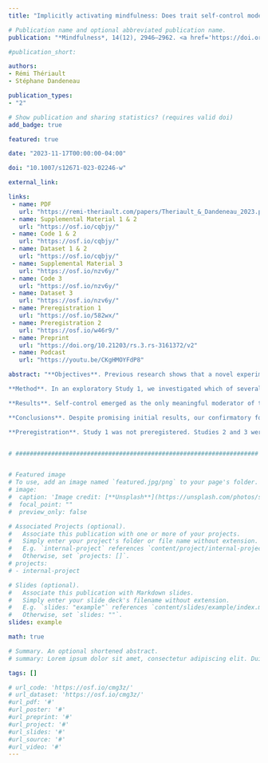 ```yaml
---
title: "Implicitly activating mindfulness: Does trait self‑control moderate its effect on aggressive behaviour?"

# Publication name and optional abbreviated publication name.
publication: "*Mindfulness*, 14(12), 2946–2962. <a href='https://doi.org/10.1007/s12671-023-02246-w' target='_blank' rel='noopener noreferrer'>doi.org/10.1007/s12671-023-02246-w</a>"

#publication_short: 

authors:
- Rémi Thériault
- Stéphane Dandeneau

publication_types:
- "2"

# Show publication and sharing statistics? (requires valid doi)
add_badge: true

featured: true

date: "2023-11-17T00:00:00-04:00"

doi: "10.1007/s12671-023-02246-w"

external_link: 

links: 
 - name: PDF
   url: "https://remi-theriault.com/papers/Theriault_&_Dandeneau_2023.pdf"
 - name: Supplemental Material 1 & 2
   url: "https://osf.io/cqbjy/"
 - name: Code 1 & 2
   url: "https://osf.io/cqbjy/"
 - name: Dataset 1 & 2
   url: "https://osf.io/cqbjy/"
 - name: Supplemental Material 3
   url: "https://osf.io/nzv6y/"
 - name: Code 3
   url: "https://osf.io/nzv6y/"
 - name: Dataset 3
   url: "https://osf.io/nzv6y/"
 - name: Preregistration 1
   url: "https://osf.io/582wx/"
 - name: Preregistration 2
   url: "https://osf.io/w46r9/"
 - name: Preprint
   url: "https://doi.org/10.21203/rs.3.rs-3161372/v2"
 - name: Podcast
   url: "https://youtu.be/CKgHMOYFdP8"

abstract: "**Objectives**. Previous research shows that a novel experimental paradigm consisting of implicitly activating (“priming”) concepts associated with mindfulness through a scrambled sentence task yields positive social effects on cognition and affect. Yet, the effects of this paradigm on social behaviour warrant further investigation. As several studies link mindfulness to lower aggression, aggression represents a promising candidate to investigate within the current paradigm. Furthermore, research has demonstrated that personality traits—such as trait mindfulness—moderate the effect of the mindfulness prime, highlighting the importance of identifying potential moderators.

**Method**. In an exploratory Study 1, we investigated which of several personality variables most meaningfully related to the priming mindfulness procedure. In confirmatory follow-up studies, we attempted to replicate those results using the same methodology but using larger samples and only a few measures of interest (Study 2) or additional measures (Study 3).

**Results**. Self-control emerged as the only meaningful moderator of the effect of the mindfulness prime on behaviour. Accordingly, we specifically tested the interaction between self-control and the mindfulness priming procedure in the two follow-up studies. The findings regarding the role of self-control from the first study did not replicate in the subsequent studies.

**Conclusions**. Despite promising initial results, our confirmatory follow-up findings suggest that trait self-control does not moderate the effect of implicitly activating mindfulness on aggressive behaviour.

**Preregistration**. Study 1 was not preregistered. Studies 2 and 3 were preregistered on OSF: https://osf.io/582wx/ and https://osf.io/w46r9/."


# ####################################################################


# Featured image
# To use, add an image named `featured.jpg/png` to your page's folder. 
# image:
#  caption: 'Image credit: [**Unsplash**](https://unsplash.com/photos/s9CC2SKySJM)'
#  focal_point: ""
#  preview_only: false

# Associated Projects (optional).
#   Associate this publication with one or more of your projects.
#   Simply enter your project's folder or file name without extension.
#   E.g. `internal-project` references `content/project/internal-project/index.md`.
#   Otherwise, set `projects: []`.
# projects:
# - internal-project

# Slides (optional).
#   Associate this publication with Markdown slides.
#   Simply enter your slide deck's filename without extension.
#   E.g. `slides: "example"` references `content/slides/example/index.md`.
#   Otherwise, set `slides: ""`.
slides: example

math: true

# Summary. An optional shortened abstract.
# summary: Lorem ipsum dolor sit amet, consectetur adipiscing elit. Duis posuere tellus ac convallis placerat. Proin tincidunt magna sed ex sollicitudin condimentum.

tags: []

# url_code: 'https://osf.io/cmg3z/'
# url_dataset: 'https://osf.io/cmg3z/'
#url_pdf: '#'
#url_poster: '#'
#url_preprint: '#'
#url_project: '#'
#url_slides: '#'
#url_source: '#'
#url_video: '#'
---
```

